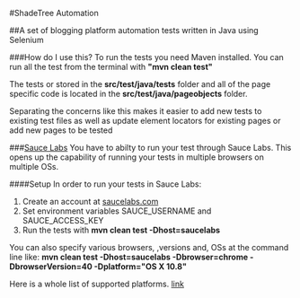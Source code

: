 #ShadeTree Automation

##A set of blogging platform automation tests written in Java using Selenium

###How do I use this?
To run the tests you need Maven installed. You can run all the test
from the terminal with **"mvn clean test"**

The tests or stored in the **src/test/java/tests** folder and all of the
page specific code is located in the **src/test/java/pageobjects** folder.

Separating the concerns like this makes it easier to add new tests to existing test files
as well as update element locators for existing pages or add new pages to be tested

###[Sauce Labs](https://saucelabs.com)
You have to abilty to run your test through Sauce Labs. This opens up the capability 
of running your tests in multiple browsers on multiple OSs.

####Setup
In order to run your tests in Sauce Labs: 
1. Create an account at [saucelabs.com](https://saucelabs.com)
2. Set environment variables SAUCE_USERNAME and SAUCE_ACCESS_KEY
3. Run the tests with **mvn clean test -Dhost=saucelabs**

You can also specify various browsers, ,versions and, OSs at the command line like:
**mvn clean test -Dhost=saucelabs -Dbrowser=chrome -DbrowserVersion=40 -Dplatform="OS X 10.8"**

Here is a whole list of supported platforms. [link](https://saucelabs.com/platforms)
